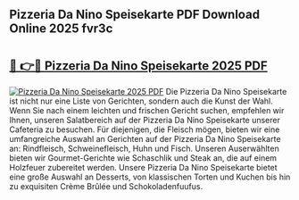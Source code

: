 ## Pizzeria Da Nino Speisekarte PDF Download Online 2025 fvr3c

# <h2><a href="http://gcav3h.nevu.top/?p=Pizzeria+Da+Nino+Speisekarte">🔗 👉🔴 Pizzeria Da Nino Speisekarte 2025 PDF</a></h2>

[![Pizzeria Da Nino Speisekarte 2025 PDF](https://i.imgur.com/dBaPXMq.png)](http://gcav3h.nevu.top/?p=Pizzeria+Da+Nino+Speisekarte)
Die Pizzeria Da Nino Speisekarte ist nicht nur eine Liste von Gerichten, sondern auch die Kunst der Wahl. Wenn Sie nach einem leichten und frischen Gericht suchen, empfehlen wir Ihnen, unseren Salatbereich auf der Pizzeria Da Nino Speisekarte unserer Cafeteria zu besuchen. Für diejenigen, die Fleisch mögen, bieten wir eine umfangreiche Auswahl an Gerichten auf der Pizzeria Da Nino Speisekarte an: Rindfleisch, Schweinefleisch, Huhn und Fisch. Unseren Auserwählten bieten wir Gourmet-Gerichte wie Schaschlik und Steak an, die auf einem Holzfeuer zubereitet werden. Unsere Pizzeria Da Nino Speisekarte bietet eine große Auswahl an Desserts, von klassischen Torten und Kuchen bis hin zu exquisiten Crème Brûlée und Schokoladenfuufus.
